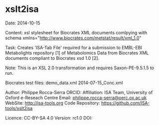 xslt2isa
========

Date: 2014-10-15

Content: xsl stylesheet for Biocrates XML documents comlpying with schema xmlns="http://www.biocrates.com/metstat/result/xml_1.0"

Task: 
Creates 'ISA-Tab File' required for a submission to EMBL-EBI Metabolights repository [1] of Metabolomics Data
from Biocrates XML documents compliant to Biocrates xsd 1.0 [2].

Note: 
This is an XSL 2.0 transformation and requires Saxon-PE-9.5.1.5 to run.

Biocrates test files:
demo_data.xml
2014-07-15_Conc.xml

   
    
Author: Philippe Rocca-Serra
ORCID:
Affiliation: ISA Team, University of Oxford e-Reseach Centre
Email: philippe.rocca-serra@oerc.ox.ac.uk
WebSite: http://isa-tools.org
Code Repository: https://github.com/ISA-tools/xslt2isa
    
Licence: CC-BY-SA 4.0
Version: rc1.0
DOI:
    
